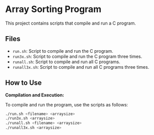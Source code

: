 # Array Sorting Program

This project contains scripts that compile and run a C program.

## Files

- `run.sh`: Script to compile and run the C program.
- `run3x.sh`: Script to compile and run the C program three times.
- `runall.sh`: Script to compile and run all C programs.
- `runall3x.sh`: Script to compile and run all C programs three times.

## How to Use

**Compilation and Execution:**

To compile and run the program, use the scripts as follows:

```bash
./run.sh <filename> <arraysize>
./run3x.sh <arraysize>
./runall.sh <filename> <arraysize>
./runall3x.sh <arraysize>
